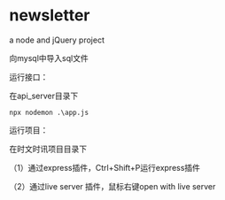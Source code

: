 # newsletter
a node and jQuery project

向mysql中导入sql文件

运行接口：

在api_server目录下

```
npx nodemon .\app.js
```

运行项目：

在时文时讯项目目录下

（1）通过express插件，Ctrl+Shift+P运行express插件

（2）通过live server 插件，鼠标右键open with live server

